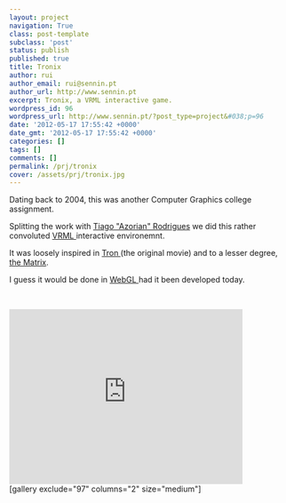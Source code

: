 ```yaml
---
layout: project
navigation: True
class: post-template
subclass: 'post'
status: publish
published: true
title: Tronix
author: rui
author_email: rui@sennin.pt
author_url: http://www.sennin.pt
excerpt: Tronix, a VRML interactive game.
wordpress_id: 96
wordpress_url: http://www.sennin.pt/?post_type=project&#038;p=96
date: '2012-05-17 17:55:42 +0000'
date_gmt: '2012-05-17 17:55:42 +0000'
categories: []
tags: []
comments: []
permalink: /prj/tronix
cover: /assets/prj/tronix.jpg
---
```

<p>Dating back to 2004, this was another Computer Graphics college assignment.</p>
<p>Splitting the work with <a href="http://azorian.pt.vu/">Tiago "Azorian" Rodrigues</a>&nbsp;we did this rather convoluted <a href="http://en.wikipedia.org/wiki/Vrml">VRML </a>interactive environemnt.</p>
<p>It was loosely inspired in <a href="http://www.imdb.com/title/tt0084827/">Tron </a>(the original movie) and to a lesser degree, <a href="http://www.imdb.com/title/tt0133093/">the Matrix</a>.</p>
<p>I guess it would be done in <a href="http://en.wikipedia.org/wiki/Webgl">WebGL </a>had it been developed today.</p>
<p>&nbsp;</p>
<p><iframe src="http://www.youtube.com/embed/4kO4vTt0nD0" frameborder="0" width="420" height="315"></iframe><br />
[gallery exclude="97" columns="2" size="medium"]</p>
